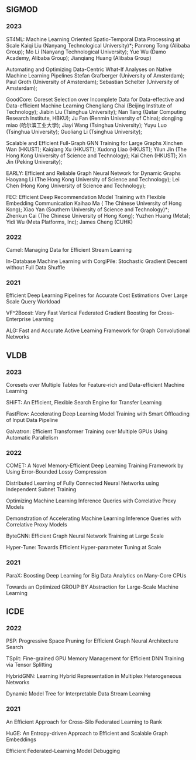 ## SIGMOD 
### 2023

ST4ML: Machine Learning Oriented Spatio-Temporal Data Processing at Scale
Kaiqi Liu (Nanyang Technological University)*; Panrong Tong (Alibaba Group); Mo Li (Nanyang Technological University); Yue Wu (Damo Academy, Alibaba Group); Jianqiang Huang (Alibaba Group)


Automating and Optimizing Data-Centric What-If Analyses on Native Machine Learning Pipelines
Stefan Grafberger (University of Amsterdam); Paul Groth (University of Amsterdam); Sebastian Schelter (University of Amsterdam);

GoodCore: Coreset Selection over Incomplete Data for Data-effective and Data-efficient Machine Learning
Chengliang Chai (Beijing Institute of Technology); Jiabin Liu (Tsinghua University); Nan Tang (Qatar Computing Research Institute, HBKU); Ju Fan (Renmin University of China); dongjing miao (哈尔滨工业大学); Jiayi Wang (Tsinghua University); Yuyu Luo (Tsinghua University); Guoliang Li (Tsinghua University);

Scalable and Efficient Full-Graph GNN Training for Large Graphs
Xinchen Wan (HKUST); Kaiqiang Xu (HKUST); Xudong Liao (HKUST); Yilun Jin (The Hong Kong University of Science and Technology); Kai Chen (HKUST); Xin Jin (Peking University);

EARLY: Efficient and Reliable Graph Neural Network for Dynamic Graphs
Haoyang Li (The Hong Kong University of Science and Technology); Lei Chen (Hong Kong University of Science and Technology);

FEC: Efficient Deep Recommendation Model Training with Flexible Embedding Communication
Kaihao Ma ( The Chinese University of Hong Kong); Xiao Yan (Southern University of Science and Technology)*; Zhenkun Cai (The Chinese University of Hong Kong); Yuzhen Huang (Meta); Yidi Wu (Meta Platforms, Inc); James Cheng (CUHK)

### 2022

Camel: Managing Data for Efficient Stream Learning

In-Database Machine Learning with CorgiPile: Stochastic Gradient Descent without Full Data Shuffle

### 2021

Efficient Deep Learning Pipelines for Accurate Cost Estimations Over Large Scale Query Workload

VF^2Boost: Very Fast Vertical Federated Gradient Boosting for Cross-Enterprise Learning

ALG: Fast and Accurate Active Learning Framework for Graph Convolutional Networks

## VLDB

### 2023

Coresets over Multiple Tables for Feature-rich and Data-efficient Machine Learning

SHiFT: An Efficient, Flexible Search Engine for Transfer Learning

FastFlow: Accelerating Deep Learning Model Training with Smart Offloading of Input Data Pipeline

Galvatron: Efficient Transformer Training over Multiple GPUs Using Automatic Parallelism

### 2022

COMET: A Novel Memory-Efficient Deep Learning Training Framework by Using Error-Bounded Lossy Compression

Distributed Learning of Fully Connected Neural Networks using Independent Subnet Training

Optimizing Machine Learning Inference Queries with Correlative Proxy Models

Demonstration of Accelerating Machine Learning Inference Queries with Correlative Proxy Models

ByteGNN: Efficient Graph Neural Network Training at Large Scale

Hyper-Tune: Towards Efficient Hyper-parameter Tuning at Scale


### 2021

ParaX: Boosting Deep Learning for Big Data Analytics on Many-Core CPUs

Towards an Optimized GROUP BY Abstraction for Large-Scale Machine Learning



## ICDE

### 2022
PSP: Progressive Space Pruning for Efficient Graph Neural Architecture Search

TSplit: Fine-grained GPU Memory Management for Efficient DNN Training via Tensor Splitting

HybridGNN: Learning Hybrid Representation in Multiplex Heterogeneous Networks

Dynamic Model Tree for Interpretable Data Stream Learning

### 2021
An Efficient Approach for Cross-Silo Federated Learning to Rank

HuGE: An Entropy-driven Approach to Efficient and Scalable Graph Embeddings

Efficient Federated-Learning Model Debugging

